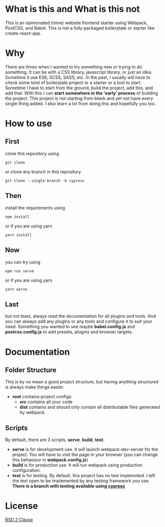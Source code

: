 # What is this and What is this not
This is an opinionated (mine) website frontend starter using Webpack, PostCSS, and Babel. This is not a fully packaged boilerplate or starter like create-react-app.

# Why
There are times when I wanted to try something new or trying to do something. It can be with a CSS library, javascript library, or just an idea. Sometime it use ES6, SCSS, SASS, etc. In the past, I usually will have to check some kind of boilerplate project or a starter or a tool to start. Sometime I have to start from the ground, build the project, add this, and add that. With this I can __start somewhere in the 'early' process__ of building the project. This project is not starting from blank and yet not have every single thing added. I also learn a lot from doing this and hopefully you too.

# How to use
## First
clone this repository using
~~~
git clone 
~~~
or clone any branch in this repository
~~~
git clone --single-branch -b cypress
~~~
## Then
install the requirements using
~~~
npm install
~~~
or if you are using yarn
~~~
yarn install
~~~
## Now
you can try using
~~~
npm run serve
~~~
or if you are using yarn
~~~
yarn serve
~~~
## Last
but not least, always read the documentation for all plugins and tools. And you can always add any plugins or any tools and configure it to suit your need. Something you wanted to see maybe __babel.config.js__ and __postcss.config.js__ to add presets, plugins and browser targets.

# Documentation
## Folder Structure
This is by no mean a good project structure, but having anything structured is always make things easier.
- __root__ contains project configs
  - __src__ contains all your code
  - __dist__ contains and should only contain all distributable files generated by webpack

## Scripts
By default, there are 3 scripts, __serve__, __build__, __test__. 

- __serve__ is for development use. It will launch webpack-dev-server for the project. You will have to visit the page in your browser (you can change this behaviour in __webpack.config.js__)
- __build__ is for production use. It will run webpack using production configuration.
- __test__ is for testing. By default, this project has no test implemnted. I left the test open to be implemented by any testing framework you use. __There is a branch with testing available using [cypress]("https://cypress.io")__

# License

[BSD 2 Clause]()